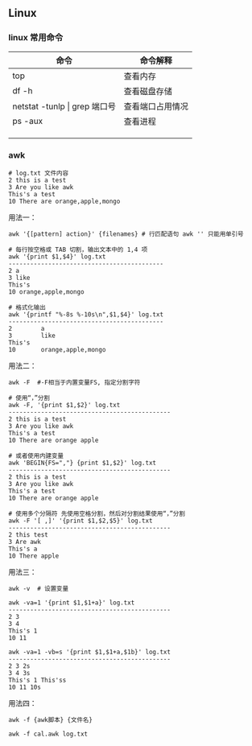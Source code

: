 ## Linux

### linux 常用命令

| 命令                          | 命令解释         |
| ----------------------------- | ---------------- |
| top                           | 查看内存         |
| df -h                         | 查看磁盘存储     |
| netstat -tunlp \| grep 端口号 | 查看端口占用情况 |
| ps -aux                       | 查看进程         |
|                               |                  |
|                               |                  |
|                               |                  |

### awk

```shell
# log.txt 文件内容
2 this is a test
3 Are you like awk
This's a test
10 There are orange,apple,mongo
```

用法一：

```shell
awk '{[pattern] action}' {filenames} # 行匹配语句 awk '' 只能用单引号

# 每行按空格或 TAB 切割，输出文本中的 1,4 项
awk '{print $1,$4}' log.txt
-------------------------------------------
2 a
3 like
This's
10 orange,apple,mongo

# 格式化输出
awk '{printf "%-8s %-10s\n",$1,$4}' log.txt
-------------------------------------------
2        a
3        like
This's
10       orange,apple,mongo
```

用法二：

```shell
awk -F  #-F相当于内置变量FS, 指定分割字符

# 使用“，”分割
awk -F, '{print $1,$2}' log.txt
---------------------------------------------
2 this is a test
3 Are you like awk
This's a test
10 There are orange apple

# 或者使用内建变量
awk 'BEGIN{FS=","} {print $1,$2}' log.txt
---------------------------------------------
2 this is a test
3 Are you like awk
This's a test
10 There are orange apple

# 使用多个分隔符 先使用空格分割，然后对分割结果使用“，”分割
awk -F '[ ,]' '{print $1,$2,$5}' log.txt
---------------------------------------------
2 this test
3 Are awk
This's a
10 There apple
```

用法三：

```shell
awk -v  # 设置变量

awk -va=1 '{print $1,$1+a}' log.txt
---------------------------------------------
2 3
3 4
This's 1
10 11

awk -va=1 -vb=s '{print $1,$1+a,$1b}' log.txt
---------------------------------------------
2 3 2s
3 4 3s
This's 1 This'ss
10 11 10s
```

用法四：

```shell
awk -f {awk脚本} {文件名}

awk -f cal.awk log.txt
```

